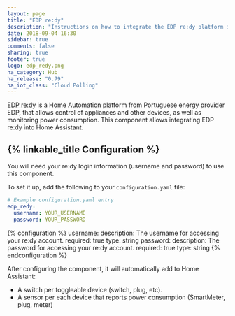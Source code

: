 ```yaml
---
layout: page
title: "EDP re:dy"
description: "Instructions on how to integrate the EDP re:dy platform into Home Assistant."
date: 2018-09-04 16:30
sidebar: true
comments: false
sharing: true
footer: true
logo: edp_redy.png
ha_category: Hub
ha_release: "0.79"
ha_iot_class: "Cloud Polling"
---
```


[EDP re:dy](https://www.edp.pt/particulares/servicos/redy/) is a Home Automation platform from Portuguese energy provider EDP, that allows control of appliances and other devices, as well as monitoring power consumption. This component allows integrating EDP re:dy into Home Assistant.

## {% linkable_title Configuration %}

You will need your re:dy login information (username and password) to use this component.

To set it up, add the following to your `configuration.yaml` file:

```yaml
# Example configuration.yaml entry
edp_redy:
  username: YOUR_USERNAME
  password: YOUR_PASSWORD
```

{% configuration %}
username:
  description: The username for accessing your re:dy account.
  required: true
  type: string
password:
  description: The password for accessing your re:dy account.
  required: true
  type: string
{% endconfiguration %}

After configuring the component, it will automatically add to Home Assistant:

* A switch per toggleable device (switch, plug, etc).
* A sensor per each device that reports power consumption (SmartMeter, plug, meter)
